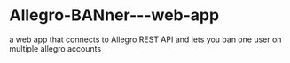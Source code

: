 # Allegro-BANner---web-app
a web app that connects to Allegro REST API and lets you ban one user on multiple allegro accounts

